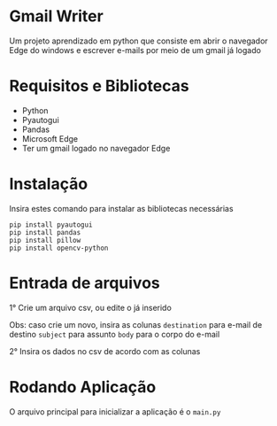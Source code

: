 # Gmail Writer

Um projeto aprendizado em python que consiste em abrir o navegador
Edge do windows e escrever e-mails por meio de um gmail já logado


# Requisitos e Bibliotecas

- Python
- Pyautogui
- Pandas 
- Microsoft Edge
- Ter um gmail logado no navegador Edge

# Instalação

Insira estes comando para instalar as bibliotecas necessárias

`pip install pyautogui` <br>
`pip install pandas` <br>
`pip install pillow` <br>
`pip install opencv-python` <br>

# Entrada de arquivos

1° Crie um arquivo csv, ou edite o já inserido

Obs: caso crie um novo, insira as colunas `destination` para 
e-mail de destino `subject` para assunto `body` para o corpo 
do e-mail

2° Insira os dados no csv de acordo com as colunas

# Rodando Aplicação 

O arquivo principal para inicializar a aplicação é o `main.py`

